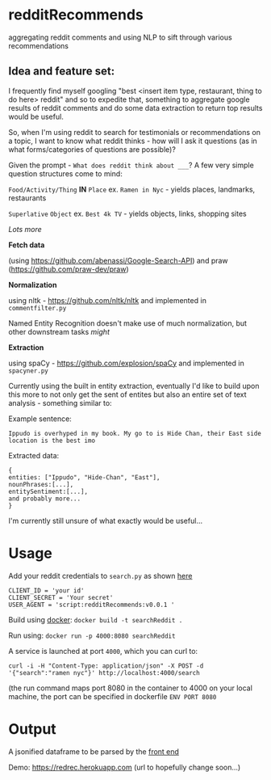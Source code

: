 # redditRecommends
aggregating reddit comments and using NLP to sift through various recommendations

## Idea and feature set:

I frequently find myself googling "best \<insert item type, restaurant, thing to do here\> reddit" and so to expedite that, something to aggregate google results of reddit comments and do some data extraction to return top results would be useful.

So, when I'm using reddit to search for testimonials or recommendations on a topic, I want to know what reddit thinks - how will I ask it questions (as in what forms/categories of questions are possible)?

Given the prompt - `What does reddit think about ___`? A few very simple question structures come to mind:

`Food/Activity/Thing` **IN** `Place` ex. `Ramen in Nyc` - yields places, landmarks, restaurants

`Superlative` `Object` ex. `Best 4k TV` - yields objects, links, shopping sites

 *Lots more*

**Fetch data**

(using https://github.com/abenassi/Google-Search-API) and praw (https://github.com/praw-dev/praw)


**Normalization**

using nltk - https://github.com/nltk/nltk and implemented in `commentfilter.py`

Named Entity Recognition doesn't make use of much normalization, but other downstream tasks *might*

**Extraction**

using spaCy - https://github.com/explosion/spaCy and implemented in `spacyner.py`

Currently using the built in entity extraction, eventually I'd like to build upon this more to not only get the sent of entites but also an entire set of text analysis - something similar to:

Example sentence:

`Ippudo is overhyped in my book. My go to is Hide Chan, their East side location is the best imo`

Extracted data:
    
    {
    entities: ["Ippudo", "Hide-Chan", "East"],
    nounPhrases:[...],
    entitySentiment:[...],
    and probably more...
    }

I'm currently still unsure of what exactly would be useful...
    

# Usage

Add your reddit credentials to `search.py` as shown [here](https://github.com/reddit-archive/reddit/wiki/OAuth2-Quick-Start-Example#first-steps)

    CLIENT_ID = 'your id'
    CLIENT_SECRET = 'Your secret'
    USER_AGENT = 'script:redditRecommends:v0.0.1 '
    

Build using [docker](https://www.docker.com/): `docker build -t searchReddit .`

Run using: `docker run -p 4000:8080 searchReddit`

A service is launched at port `4000`, which you can curl to: 

`curl -i -H "Content-Type: application/json" -X POST -d '{"search":"ramen nyc"}' http://localhost:4000/search`

(the run command maps port 8080 in the container to 4000 on your local machine, the port can be specified in dockerfile `ENV PORT 8080`

# Output

A jsonified dataframe to be parsed by the [front end](https://github.com/jliang117/redditRecommendsVue)

Demo: https://redrec.herokuapp.com (url to hopefully change soon...)
